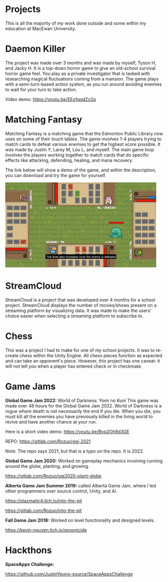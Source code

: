 # Projects
This is all the majority of my work done outside and some within my education at MacEwan University.

# Daemon Killer
The project was made over 3 months and was made by myself, Tyson H, and Jacky H. It is a top-down horror game to give an old-school survival horror game feel. You play as a private investigator that is tasked with researching magical fluctuations coming from a mansion. The game plays with a semi-turn-based action system, as you run around avoiding enemies to wait for your turn to take action.

Video demo: https://youtu.be/EEo1gqdZcGs

# Matching Fantasy
Matching Fantasy is a matching game that the Edmonton Public Library now uses on some of their touch tables. The game involves 1-4 players trying to match cards to defeat various enemies to get the highest score possible. It was made by Justin Y, Laroy M, Lou L, and myself. The main game loop involves the players working together to match cards that do specific effects like attacking, defending, healing, and mana recovery.

The link below will show a demo of the game, and within the description, you can download and try the game for yourself.

![](MatchingFantasy.gif)

# StreamCloud
StreamCloud is a project that was developed over 4 months for a school project. StreamCloud displays the number of movies/shows present on a streaming platform by visualizing data. It was made to make the users' choice easier when selecting a streaming platform to subscribe to. 

# Chess
This was a project I had to make for one of my school projects. It was to re-create chess within the Unity Engine. All chess pieces function as expected and can take an opponent's piece. However, this project has one caveat: it will not tell you when a player has entered check or in checkmate.



# Game Jams

**Global Game Jam 2022:** World of Darkness: Yomi no Kuni
This game was made over 48 hours for the Global Game Jam 2022. World of Darkness is a rogue where death is not necessarily the end if you die. When you die, you must kill all the enemies you have previously killed in the living world to revive and have another chance at your run. 

Here is a short video demo: https://youtu.be/Bxp2Oh9d3GE

REPO: https://gitlab.com/Rozuo/ggj-2021

Note: The repo says 2021, but that is a typo on the repo. It is 2022.


**Global Game Jam 2020:** Worked on gameplay mechanics involving running around the globe, planting, and growing.
  
  https://gitlab.com/Rozuo/ggj2020-plant-globe
 
 
**Alberta Game Jam Summer 2019:** called Alberta Game Jam, where I led other programmers over source control, Unity, and Ai.
  
  https://plazmatic4.itch.io/into-the-pit
  
  https://gitlab.com/Rozuo/into-the-pit 

  
**Fall Game Jam 2018:** Worked on level functionality and designed levels.
  
  https://kevin-nguyen.itch.io/spoonicide


# Hackthons
**SpaceApps Challenge:**

https://github.com/JustinYeung-source/SpaceAppsChallenge
